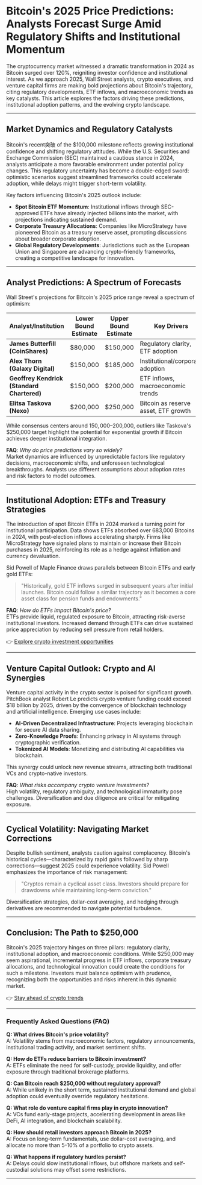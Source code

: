 # Bitcoin's 2025 Price Predictions: Analysts Forecast Surge Amid Regulatory Shifts and Institutional Momentum  

The cryptocurrency market witnessed a dramatic transformation in 2024 as Bitcoin surged over 120%, reigniting investor confidence and institutional interest. As we approach 2025, Wall Street analysts, crypto executives, and venture capital firms are making bold projections about Bitcoin's trajectory, citing regulatory developments, ETF inflows, and macroeconomic trends as key catalysts. This article explores the factors driving these predictions, institutional adoption patterns, and the evolving crypto landscape.  

---

## Market Dynamics and Regulatory Catalysts  

Bitcoin's recent突破 of the $100,000 milestone reflects growing institutional confidence and shifting regulatory attitudes. While the U.S. Securities and Exchange Commission (SEC) maintained a cautious stance in 2024, analysts anticipate a more favorable environment under potential policy changes. This regulatory uncertainty has become a double-edged sword: optimistic scenarios suggest streamlined frameworks could accelerate adoption, while delays might trigger short-term volatility.  

Key factors influencing Bitcoin's 2025 outlook include:  
- **Spot Bitcoin ETF Momentum**: Institutional inflows through SEC-approved ETFs have already injected billions into the market, with projections indicating sustained demand.  
- **Corporate Treasury Allocations**: Companies like MicroStrategy have pioneered Bitcoin as a treasury reserve asset, prompting discussions about broader corporate adoption.  
- **Global Regulatory Developments**: Jurisdictions such as the European Union and Singapore are advancing crypto-friendly frameworks, creating a competitive landscape for innovation.  

---

## Analyst Predictions: A Spectrum of Forecasts  

Wall Street's projections for Bitcoin's 2025 price range reveal a spectrum of optimism:  

| Analyst/Institution       | Lower Bound Estimate | Upper Bound Estimate | Key Drivers                          |  
|---------------------------|----------------------|----------------------|--------------------------------------|  
| **James Butterfill (CoinShares)** | $80,000               | $150,000             | Regulatory clarity, ETF adoption     |  
| **Alex Thorn (Galaxy Digital)**   | $150,000              | $185,000             | Institutional/corporate adoption     |  
| **Geoffrey Kendrick (Standard Chartered)** | $150,000              | $200,000             | ETF inflows, macroeconomic trends    |  
| **Elitsa Taskova (Nexo)**         | $200,000              | $250,000             | Bitcoin as reserve asset, ETF growth |  

While consensus centers around $150,000–$200,000, outliers like Taskova's $250,000 target highlight the potential for exponential growth if Bitcoin achieves deeper institutional integration.  

**FAQ**: *Why do price predictions vary so widely?*  
Market dynamics are influenced by unpredictable factors like regulatory decisions, macroeconomic shifts, and unforeseen technological breakthroughs. Analysts use different assumptions about adoption rates and risk factors to model outcomes.  

---

## Institutional Adoption: ETFs and Treasury Strategies  

The introduction of spot Bitcoin ETFs in 2024 marked a turning point for institutional participation. Data shows ETFs absorbed over 683,000 Bitcoins in 2024, with post-election inflows accelerating sharply. Firms like MicroStrategy have signaled plans to maintain or increase their Bitcoin purchases in 2025, reinforcing its role as a hedge against inflation and currency devaluation.  

Sid Powell of Maple Finance draws parallels between Bitcoin ETFs and early gold ETFs:  
> "Historically, gold ETF inflows surged in subsequent years after initial launches. Bitcoin could follow a similar trajectory as it becomes a core asset class for pension funds and endowments."  

**FAQ**: *How do ETFs impact Bitcoin's price?*  
ETFs provide liquid, regulated exposure to Bitcoin, attracting risk-averse institutional investors. Increased demand through ETFs can drive sustained price appreciation by reducing sell pressure from retail holders.  

👉 [Explore crypto investment opportunities](https://bit.ly/okx-bonus)  

---

## Venture Capital Outlook: Crypto and AI Synergies  

Venture capital activity in the crypto sector is poised for significant growth. PitchBook analyst Robert Le predicts crypto venture funding could exceed $18 billion by 2025, driven by the convergence of blockchain technology and artificial intelligence. Emerging use cases include:  
- **AI-Driven Decentralized Infrastructure**: Projects leveraging blockchain for secure AI data sharing.  
- **Zero-Knowledge Proofs**: Enhancing privacy in AI systems through cryptographic verification.  
- **Tokenized AI Models**: Monetizing and distributing AI capabilities via blockchain.  

This synergy could unlock new revenue streams, attracting both traditional VCs and crypto-native investors.  

**FAQ**: *What risks accompany crypto venture investments?*  
High volatility, regulatory ambiguity, and technological immaturity pose challenges. Diversification and due diligence are critical for mitigating exposure.  

---

## Cyclical Volatility: Navigating Market Corrections  

Despite bullish sentiment, analysts caution against complacency. Bitcoin's historical cycles—characterized by rapid gains followed by sharp corrections—suggest 2025 could experience volatility. Sid Powell emphasizes the importance of risk management:  
> "Cryptos remain a cyclical asset class. Investors should prepare for drawdowns while maintaining long-term conviction."  

Diversification strategies, dollar-cost averaging, and hedging through derivatives are recommended to navigate potential turbulence.  

---

## Conclusion: The Path to $250,000  

Bitcoin's 2025 trajectory hinges on three pillars: regulatory clarity, institutional adoption, and macroeconomic conditions. While $250,000 may seem aspirational, incremental progress in ETF inflows, corporate treasury allocations, and technological innovation could create the conditions for such a milestone. Investors must balance optimism with prudence, recognizing both the opportunities and risks inherent in this dynamic market.  

👉 [Stay ahead of crypto trends](https://bit.ly/okx-bonus)  

---

### Frequently Asked Questions (FAQ)  

**Q: What drives Bitcoin's price volatility?**  
A: Volatility stems from macroeconomic factors, regulatory announcements, institutional trading activity, and market sentiment shifts.  

**Q: How do ETFs reduce barriers to Bitcoin investment?**  
A: ETFs eliminate the need for self-custody, provide liquidity, and offer exposure through traditional brokerage platforms.  

**Q: Can Bitcoin reach $250,000 without regulatory approval?**  
A: While unlikely in the short term, sustained institutional demand and global adoption could eventually override regulatory hesitations.  

**Q: What role do venture capital firms play in crypto innovation?**  
A: VCs fund early-stage projects, accelerating development in areas like DeFi, AI integration, and blockchain scalability.  

**Q: How should retail investors approach Bitcoin in 2025?**  
A: Focus on long-term fundamentals, use dollar-cost averaging, and allocate no more than 5-10% of a portfolio to crypto assets.  

**Q: What happens if regulatory hurdles persist?**  
A: Delays could slow institutional inflows, but offshore markets and self-custodial solutions may offset some restrictions.  

--- 
